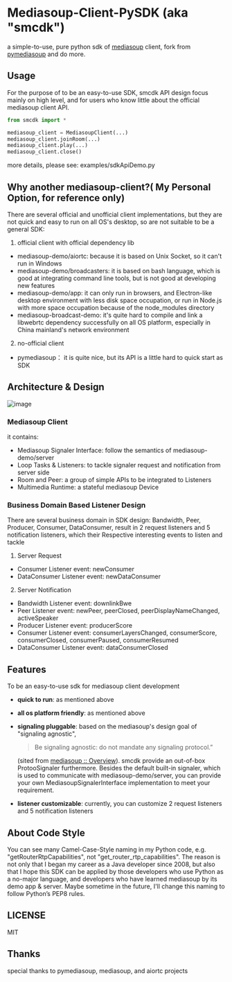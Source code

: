 # Mediasoup-Client-PySDK (aka "smcdk")
a simple-to-use, pure python sdk of [mediasoup](https://mediasoup.org/) client, fork from [pymediasoup](https://github.com/skymaze/pymediasoup) and do more.

## Usage
For the purpose of to be an easy-to-use SDK, smcdk API design focus mainly on high level, and for users who know little about the official mediasoup client API. 

```python
from smcdk import *

mediasoup_client = MediasoupClient(...)
mediasoup_client.joinRoom(...)
mediasoup_client.play(...)
mediasoup_client.close()
```
more details, please see: examples/sdkApiDemo.py

## Why another mediasoup-client?( My Personal Option, for reference only)
There are several official and unofficial client implementations, but they are not quick and easy to run on all OS's desktop, so are not suitable to be a general SDK: 
1. official client with official dependency lib
- mediasoup-demo/aiortc: because it is based on Unix Socket, so it can't run in Windows
- mediasoup-demo/broadcasters: it is based on bash language, which is good at integrating command line tools, but is not good at developing new features
- mediasoup-demo/app: it can only run in browsers, and Electron-like desktop environment with less disk space occupation, or run in Node.js with more space occupation because of the node_modules directory
- mediasoup-broadcast-demo: it's quite hard to compile and link a libwebrtc dependency successfully on all OS platform, especially in China mainland's network environment

2. no-official client
- pymediasoup： it is quite nice, but its API is a little hard to quick start as SDK

## Architecture & Design
![image](resources/architecture.png)

### Mediasoup Client
it contains:
- Mediasoup Signaler Interface: follow the semantics of mediasoup-demo/server
- Loop Tasks & Listeners: to tackle signaler request and notification from server side
- Room and Peer: a group of simple APIs to be integrated to Listeners
- Multimedia Runtime: a stateful mediasoup Device

### Business Domain Based Listener Design
There are several business domain in SDK design:
Bandwidth, Peer, Producer, Consumer, DataConsumer, result in 2 request listeners
and 5 notification listeners, which their Respective interesting events to listen and tackle
1. Server Request
- Consumer Listener event: newConsumer
- DataConsumer Listener event: newDataConsumer
2. Server Notification
- Bandwidth Listener event: downlinkBwe
- Peer Listener event: newPeer, peerClosed, peerDisplayNameChanged, activeSpeaker
- Producer Listener event: producerScore
- Consumer Listener event: consumerLayersChanged, consumerScore, consumerClosed, consumerPaused, consumerResumed
- DataConsumer Listener event: dataConsumerClosed

## Features
To be an easy-to-use sdk for mediasoup client development
- **quick to run**: as mentioned above
- **all os platform friendly**: as mentioned above
- **signaling pluggable**: based on the mediasoup's design goal of "signaling agnostic", 
    >Be signaling agnostic: do not mandate any signaling protocol.”
   
    (sited from [mediasoup :: Overview](https://mediasoup.org/documentation/overview/)). 
    smcdk provide an out-of-box ProtooSignaler furthermore. 
    Besides the default built-in signaler, which is used to communicate with mediasoup-demo/server, 
    you can provide your own MediasoupSignalerInterface implementation to meet your requirement.
- **listener customizable**: currently, you can customize 2 request listeners and 5 notification listeners 
## About Code Style
  You can see many Camel-Case-Style naming in my Python code, 
e.g. "getRouterRtpCapabilities", not "get_router_rtp_capabilities".
  The reason is not only that I began my career as a Java developer since 2008,
but also that I hope this SDK can be applied by those developers who use Python as a no-major language, 
and developers who have learned mediasoup by its demo app & server.
  Maybe sometime in the future, I'll change this naming to follow Python’s PEP8 rules.
## LICENSE
MIT

## Thanks
special thanks to pymediasoup, mediasoup, and aiortc projects
